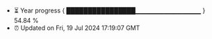 - ⏳ Year progress { ████████████████▁▁▁▁▁▁▁▁▁▁▁▁▁▁ } 54.84 %
- ⏰ Updated on Fri, 19 Jul 2024 17:19:07 GMT

